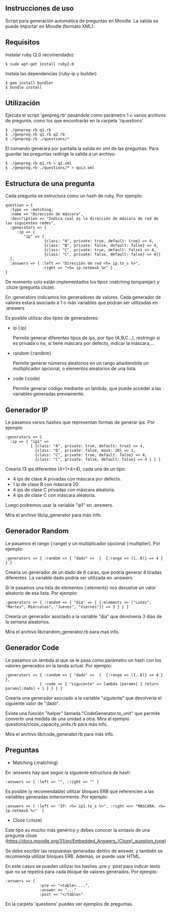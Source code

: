 Instrucciones de uso
--------------------
Script para generación automática de preguntas en Moodle.
La salida se puede importar en Moodle (formato XML).

Requisitos
----------

Instalar ruby (2.0 recomendado):

```
$ sudo apt-get install ruby2.0
```

Instala las dependencias (ruby-ip y builder)

```
$ gem install bundler
$ bundle install
```


Utilización
-----------

Ejecuta el script 'genpreg.rb' pasándole como parámetro 1 o varios archivos de pregunta, como los que encontrarás en la carpeta '/questions'

```
$ ./genpreg.rb q1.rb
$ ./genpreg.rb q1.rb q2.rb
$ ./genpreg.rb ./questions/* 
```

El comando generará por pantalla la salida en xml de las preguntas. Para guardar las preguntas rediríge la salida a un archivo:

```
$ ./genpreg.rb q1.rb > q1.xml
$ ./genpreg.rb ./questions/* > quiz.xml
```

Estructura de una pregunta
--------------------------

Cada pregunta se estructura como un hash de ruby. Por ejemplo:

```
question = {
  :type => :matching,
  :name => "Dirección de máscara",
  :description => "Indica cual es la dirección de máscara de red de las siguientes redes",
  :generators => {
     :ip => {
        "ip" => {
                 {class: "A", private: true, default: true} => 4,
                 {class: "B", private: false, default: false} => 4,
                 {class: "C", private: true, default: false} => 4,
                 {class: "C", private: false, default: false} => 4}}
  },
  :answers => { :left => "Dirección de red <%= ip.to_s %>",
                :right => "<%= ip.netmask %>" }
}
```

De momento solo están implementados los tipos :matching (emparejar) y :cloze (pregunta cloze).

En :generators indicamos los generadores de valores. Cada generador de valores estará asociado a 1 o más variables que podrán ser utilizadas en :answers

Es posible utilizar dos tipos de generadores:

 * ip (:ip)

   Permite generar diferentes tipos de ips, por tipo (A,B,C...), restringir si es privada o no, si tiene máscara por defecto, indicar la máscara,...

 * random (:random)
   
   Permite generar números aleatorios en un rango añadiendole un multiplicador opcional, o elementos aleatorios de una lista.

 * code (:code)

   Permite generar código mediante un lambda, que puede acceder a las variables generadas previamente.


Generador IP
------------

Le pasamos varios hashes que representan formas de generar ips. Por ejemplo:

```
:generators => {
  :ip => { "ip1" =>
           { {class: "A", private: true, default: true} => 4,
             {class: "B", private: false, mask: 20} => 1,
             {class: "C", private: true, default: false} => 4,
             {class: "C", private: false, default: false} => 4 } } }
```

Crearía 13 ips diferentes (4+1+4+4), cada una de un tipo:
   * 4 ips de clase A privadas con máscara por defecto.
   * 1 ip de clase B con máscara 20.
   * 4 ips de clase C privadas con máscara aleatoria.
   * 4 ips de clase C con máscara aleatoria.

Luego podremos usar la variable "ip1" en :answers.

Mira el archivo lib/ip_generator para más info.

Generador Random
----------------
Le pasamos el rango (:range) y un multiplicador opcional (:multiplier). Por ejemplo:

```
:generators => { :random => { "dado" =>  {  {:range => (1..6)} => 4 } } }
```
                
Crearía un generador de un dado de 6 caras, que podría generar 4 tiradas diferentes. La variable dado podría ser utilizada en :answers.

Si le pasamos una lista de elementos (:elements) nos devuelve un valor aleatorio de esa lista. Por ejemplo:

```
:generators => { :random => { "dia" => { {:elements => ["Lunes", "Martes", Miércoles", "Jueves", "Viernes"]} => 3 } } }
```

Crearía un generador asociado a la variable "dia" que devolvería 3 días de la semana aleatorios.

Mira el archivo lib/random_generator.rb para maś info.

Generador Code
--------------
Le pasamos un lambda al que se le pasa como parámetro un hash con los valores generados en la tanda actual. Por ejemplo:

```
:generators => { :random => { "dado" =>  {  {:range => (1..6)} => 4 } },
               { :code => { "siguiente" => lambda |params| { return params[:dado] + 1 } } } }
```


Crearía una generador asociado a la variable "siguiente" que devolvería el siguiente valor de "dado".

Existe una función "helper" llamada "CodeGenerator.to_unit" que permite convertir una medida de una unidad a otra. Mira el ejemplo questions/cloze_capacity_units.rb para más info.

Mira el archivo lib/code_generator.rb para más info.


Preguntas
---------

* Matching (:matching)

En :answers hay que seguir la siguiente estructura de hash:

```
:answers => { :left => "", :right => "" }
```

Es posible (y recomendable) utilizar bloques ERB que referencien a las variables generadas anteriormente. Por ejemplo:

```
:answers => { :left => "IP: <%= ip1.to_s %>", :right =>> "MASCARA: <%= ip.netmask %>"  }
```

* Cloze (:cloze)

Este tipo es mucho más genérico y debes conocer la sintaxis de una pregunta cloze (https://docs.moodle.org/31/en/Embedded_Answers_(Cloze)_question_type)

Se debe escribir las respuestas generadas dentro de answer, y también se recomienda utilizar bloques ERB. Además, se puede usar HTML.

En este casos se pueden utilizar los hashes :pre y :post para indicar texto que no se repetirá para cada bloque de valores generados. Por ejemplo:

```
:answers => {
               :pre => "<table>....",
               :answer => "..."
               :post => "</table>"
```

En la carpeta 'questions' puedes ver ejemplos de preguntas.
